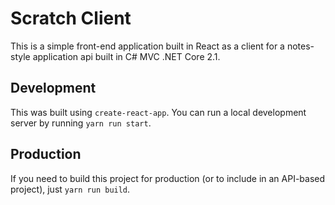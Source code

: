 # Scratch Client
This is a simple front-end application built in React as a client for a notes-style application api built in C# MVC .NET Core 2.1.

## Development
This was built using `create-react-app`. You can run a local development server by running `yarn run start`. 

## Production
If you need to build this project for production (or to include in an API-based project), just `yarn run build`.